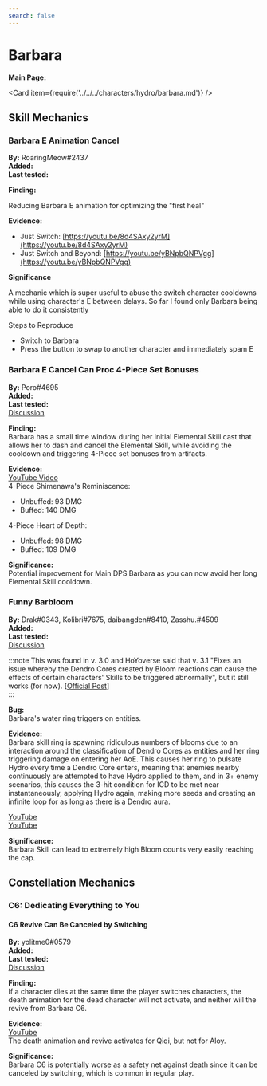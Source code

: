 ```yaml
---
search: false
---
```


# Barbara

**Main Page:**

<Card item={require('../../../characters/hydro/barbara.md')} />

## Skill Mechanics

### Barbara E Animation Cancel

**By:** RoaringMeow\#2437  
**Added:** <Version date="2020-12-19" />  
**Last tested:** <VersionHl date="2020-12-19" />

**Finding:**

Reducing Barbara E animation for optimizing the "first heal"

**Evidence:**

* Just Switch: [https://youtu.be/8d4SAxy2yrM](https://youtu.be/8d4SAxy2yrM)
* Just Switch and Beyond: [https://youtu.be/yBNpbQNPVgg](https://youtu.be/yBNpbQNPVgg)

**Significance**

A mechanic which is super useful to abuse the switch character cooldowns while using character's E between delays. So far I found only Barbara being able to do it consistently

Steps to Reproduce

* Switch to Barbara
* Press the button to swap to another character and immediately spam E

### Barbara E Cancel Can Proc 4-Piece Set Bonuses

**By:** Poro\#4695  
**Added:** <Version date="2022-02-02" />  
**Last tested:** <VersionHl date="2022-02-02" />  
[Discussion](https://tickets.deeznuts.moe/ticket-archive/attachments_936984762726363136_938452706647998495_transcript-barbara-e-cancel-can-procstack-4pc-sets.html)

**Finding:**  
Barbara has a small time window during her initial Elemental Skill cast that allows her to dash and cancel the Elemental Skill, while avoiding the cooldown and triggering 4-Piece set bonuses from artifacts.

**Evidence:**  
[YouTube Video](https://youtu.be/HgPYkUIzl6A)  
4-Piece Shimenawa's Reminiscence:

* Unbuffed: 93 DMG
* Buffed: 140 DMG

4-Piece Heart of Depth:

* Unbuffed: 98 DMG
* Buffed: 109 DMG

**Significance:**  
Potential improvement for Main DPS Barbara as you can now avoid her long Elemental Skill cooldown.

### Funny Barbloom

**By:** Drak\#0343, Kolibri\#7675, daibangden\#8410, Zasshu.\#4509  
**Added:** <Version date="2022-09-20" />  
**Last tested:** <Version date="2022-09-28" />  
[Discussion](https://tickets.deeznuts.moe/transcripts/funny-barbloom)

:::note
This was found in v. 3.0 and HoYoverse said that v. 3.1 "Fixes an issue whereby the Dendro Cores created by Bloom reactions can cause the effects of certain characters' Skills to be triggered abnormally", but it still works \(for now\). \[[Official Post](https://www.hoyolab.com/article/9396655)\]  
:::

**Bug:**  
Barbara's water ring triggers on entities.  
  
**Evidence:**  
Barbara skill ring is spawning ridiculous numbers of blooms due to an interaction around the classification of Dendro Cores as entities and her ring triggering damage on entering her AoE. This causes her ring to pulsate Hydro every time a Dendro Core enters, meaning that enemies nearby continuously are attempted to have Hydro applied to them, and in 3+ enemy scenarios, this causes the 3-hit condition for ICD to be met near instantaneously, applying Hydro again, making more seeds and creating an infinite loop for as long as there is a Dendro aura.  
  
[YouTube](https://youtu.be/i31AYi5apIE)  
[YouTube](https://youtu.be/tAKXkuK_03A)  
  
**Significance:**  
Barbara Skill can lead to extremely high Bloom counts very easily reaching the cap.

## Constellation Mechanics

### C6: Dedicating Everything to You

#### C6 Revive Can Be Canceled by Switching

**By:** yolitme0\#0579  
**Added:** <Version date="2021-10-31" />  
**Last tested:** <VersionHl date="2021-10-31" />  
[Discussion](https://tickets.deeznuts.moe/ticket-archive/attachments_904016162382311484_904534494319607848_transcript-barbara-c6-revive-can-be-canceled-by-swapping.html)

**Finding:**  
If a character dies at the same time the player switches characters, the death animation for the dead character will not activate, and neither will the revive from Barbara C6.

**Evidence:**  
[YouTube](https://youtu.be/2BZSTCRNuJo)  
The death animation and revive activates for Qiqi, but not for Aloy.

**Significance:**  
Barbara C6 is potentially worse as a safety net against death since it can be canceled by switching, which is common in regular play.
